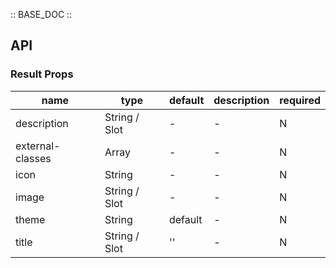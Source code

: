 :: BASE_DOC ::

## API

### Result Props

 name             | type          | default | description | required 
------------------|---------------|---------|-------------|----------
 description      | String / Slot | -       | \-          | N        
 external-classes | Array         | -       | \-          | N        
 icon             | String        | -       | \-          | N        
 image            | String / Slot | -       | \-          | N        
 theme            | String        | default | \-          | N        
 title            | String / Slot | ''      | \-          | N        
